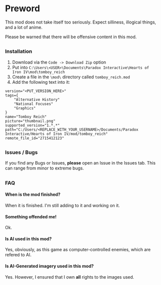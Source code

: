 # Preword
This mod does not take itself too seriously. Expect silliness, illogical things, and a lot of anime.

Please be warned that there will be offensive content in this mod.
##
### Installation
1. Download via the `Code -> Download Zip` option
2. Put into `C:\Users\<USER>\Documents\Paradox Interactive\Hearts of Iron IV\mod\tomboy_reich`
3. Create a file in the `\mod\` directory called `tomboy_reich.mod`
4. Add the following text into it:

```
version="<PUT_VERSION_HERE>"
tags={
	"Alternative History"
	"National Focuses"
	"Graphics"
}
name="Tomboy Reich"
picture="thumbnail.png"
supported_version="1.*.*"
path="C:/Users/<REPLACE_WITH_YOUR_USERNAME>/Documents/Paradox Interactive/Hearts of Iron IV/mod/tomboy_reich"
remote_file_id="2715412123"
```
##
### Issues / Bugs
If you find any Bugs or Issues, **please** open an Issue in the Issues tab. This can range from minor to extreme bugs.
##
### FAQ

#### When is the mod finished?
When it is finished. I'm still adding to it and working on it.

#### Something offended me!
Ok.

#### Is AI used in this mod?
Yes, obviously, as this game as computer-controlled enemies, which are refered to AI.

#### Is AI-Generated imagery used in this mod?
Yes. However, I ensured that I own **all** rights to the images used.